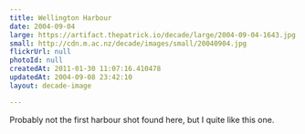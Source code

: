 ```yaml
---
title: Wellington Harbour
date: 2004-09-04
large: https://artifact.thepatrick.io/decade/large/2004-09-04-1643.jpg
small: http://cdn.m.ac.nz/decade/images/small/20040904.jpg
flickrUrl: null
photoId: null
createdAt: 2011-01-30 11:07:16.410478
updatedAt: 2004-09-08 23:42:10
layout: decade-image

---
```

Probably not the first harbour shot found here, but I quite like this one.
